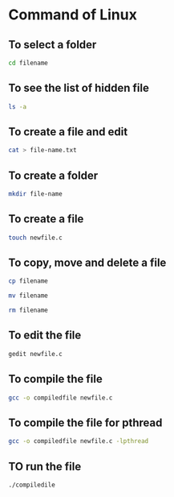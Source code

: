 # Command of Linux




## To select a folder
```bash
cd filename
```
## To see the list of hidden file
```bash
ls -a
```

## To create a file and edit
```bash
cat > file-name.txt
```

## To create a folder
```bash
mkdir file-name
```

## To create a file
```bash
touch newfile.c
```
## To copy, move and delete a file
```bash
cp filename
```
```bash
mv filename
```
```bash
rm filename
```

## To edit the file
```bash
gedit newfile.c
```

## To compile the file
```bash
gcc -o compiledfile newfile.c
```



## To compile the file for pthread
```bash
gcc -o compiledfile newfile.c -lpthread
```

## TO run the file
```bash
./compiledile
```
